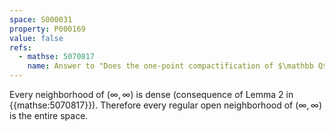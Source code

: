 ```yaml
---
space: S000031
property: P000169
value: false
refs:
  - mathse: 5070817
    name: Answer to "Does the one-point compactification of $\mathbb Q$ have the fixed point property?"
---
```


Every neighborhood of $(\infty, \infty)$ is dense (consequence of Lemma 2 in {{mathse:5070817}}).
Therefore every regular open neighborhood of $(\infty, \infty)$ is the entire space.
